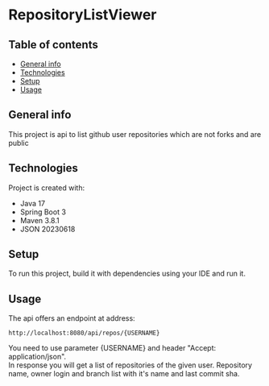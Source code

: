 # RepositoryListViewer
## Table of contents
* [General info](#general-info)
* [Technologies](#technologies)
* [Setup](#setup)
* [Usage](#usage)

## General info
This project is api to list github user repositories which are not forks and are public  
	
## Technologies
Project is created with:
* Java 17
* Spring Boot 3
* Maven 3.8.1
* JSON 20230618
	
## Setup
To run this project, build it with dependencies using your IDE and run it.  

## Usage
The api offers an endpoint at address:  
```
http://localhost:8080/api/repos/{USERNAME}
```
You need to use parameter {USERNAME} and  header "Accept: application/json".  
In response you will get a list of repositories of the given user. Repository name, owner login and branch list with it's name and last commit sha.  

